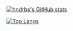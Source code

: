 [![hndrbs's GitHub stats](https://github-readme-stats.vercel.app/api?username=hndrbs&show_icons=true)](https://github.com/hndrbs)

[![Top Langs](https://github-readme-stats.vercel.app/api/top-langs/?username=hndrbs&show_icons=true&langs_count=10&card_width=400)](https://github.com/hndrbs?tab=repositories)
